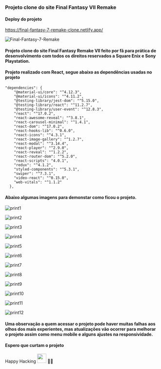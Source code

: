 ### Projeto clone do site Final Fantasy VII Remake

#### Deploy do projeto
https://final-fantasy-7-remake-clone.netlify.app/

![Final-Fantasy-7-Remake](https://user-images.githubusercontent.com/78483210/151634432-817336bd-bf23-4dcb-90af-9df01cbe503e.jpg)

#### Projeto clone do site Final Fantasy Remake VII feito por fã para prática de desenvolvimento com todos os direitos reservados a Square Enix e Sony Playstation.

#### Projeto realizado com React, segue abaixo as dependências usadas no projeto

````
"dependencies": {
    "@material-ui/core": "^4.12.3",
    "@material-ui/icons": "^4.11.2",
    "@testing-library/jest-dom": "^5.15.0",
    "@testing-library/react": "^11.2.7",
    "@testing-library/user-event": "^12.8.3",
    "react": "^17.0.2",
    "react-awesome-reveal": "^3.8.1",
    "react-carousel-minimal": "^1.4.1",
    "react-dom": "^17.0.2",
    "react-hooks-lib": "^0.6.0",
    "react-icons": "^4.3.1",
    "react-image-gallery": "^1.2.7",
    "react-modal": "^3.14.4",
    "react-player": "^2.9.0",
    "react-reveal": "^1.2.2",
    "react-router-dom": "^5.2.0",
    "react-scripts": "4.0.1",
    "redux": "^4.1.2",
    "styled-components": "^5.3.1",
    "swiper": "^7.3.1",
    "video-react": "^0.15.0",
    "web-vitals": "^1.1.2"
  },
````

#### Abaixo algumas imagens para demonstar como ficou o projeto.

![print1](https://user-images.githubusercontent.com/78483210/154404627-7bff39f5-0230-47af-9fa7-6b7e834d39b1.png)

![print2](https://user-images.githubusercontent.com/78483210/154404635-cbed5dee-cf1f-455e-8290-d12513ad0e5f.png)

![print3](https://user-images.githubusercontent.com/78483210/154404638-84141f35-7ff0-43ad-bca9-72bca502e965.png)

![print4](https://user-images.githubusercontent.com/78483210/154404640-2ef12af7-e413-4063-98d2-7aef32688220.png)

![print5](https://user-images.githubusercontent.com/78483210/154404642-f909ab99-689b-4cd5-a2dc-9c03daa127af.png)

![print6](https://user-images.githubusercontent.com/78483210/154404644-4a6505c9-72bb-4e51-a496-aa9db3808873.png)

![print7](https://user-images.githubusercontent.com/78483210/154404647-84d956e5-0f11-4809-9def-118a49a36ab3.png)

![print8](https://user-images.githubusercontent.com/78483210/154404650-467aafc5-7413-494e-b148-688e532cba1d.png)

![print9](https://user-images.githubusercontent.com/78483210/154404653-b5bc992c-21c0-4a5e-9975-c7513e23c676.png)

![print10](https://user-images.githubusercontent.com/78483210/154404655-3f2044fa-242a-486b-ac04-003c469da5ed.png)

![print11](https://user-images.githubusercontent.com/78483210/154404657-4e5a0da2-fb7f-41ef-937f-71a1efb43b3e.png)

![print12](https://user-images.githubusercontent.com/78483210/154404659-8a627dd0-35b4-4cf3-90b1-efefa6539119.png)

#### Uma observação a quem acessar o projeto pode haver muitas falhas aos olhos dos mais experientes, mas atualizações vão ocorrer para melhorar o projeto assim como menu mobile e alguns ajustes na responsividade.

#### Espero que curtam o projeto

Happy Hacking <img src="https://raw.githubusercontent.com/kaueMarques/kaueMarques/master/hi.gif" width="30px"> 🚀🚀
